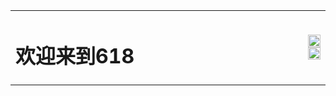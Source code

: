 <table border="0">
  <tr>
    <td width="100%">
      <h1>欢迎来到618</h1>
    </td>
    <td width="50%">
      <img src="/6181.jpg" width="100%">
      <img src="/6182.jpg" width="100%">
    </td>
  </tr>
</table>
